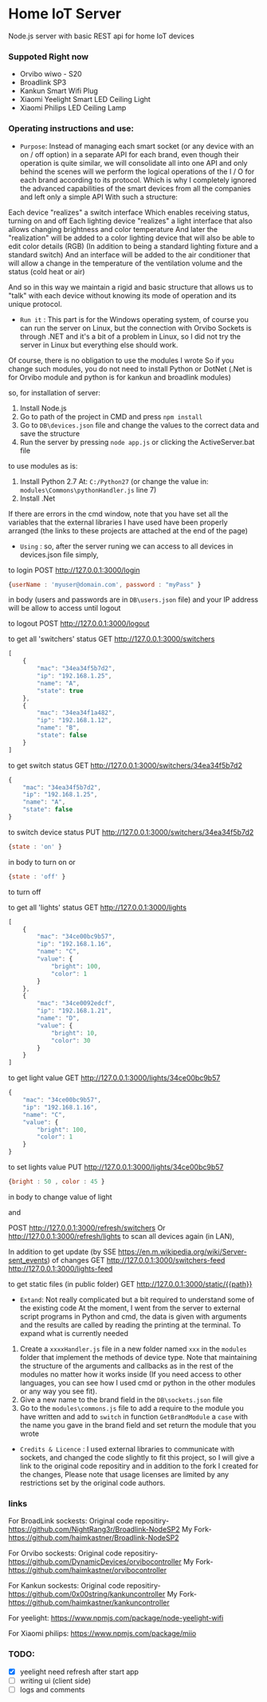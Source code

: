 # Home IoT Server
Node.js server with basic REST api for home IoT devices 

### Suppoted Right now
* Orvibo wiwo - S20
* Broadlink SP3
* Kankun Smart Wifi Plug
* Xiaomi Yeelight Smart LED Ceiling Light
* Xiaomi Philips LED Ceiling Lamp

### Operating instructions and use:

* `Purpose`: Instead of managing each smart socket (or any device with an on / off option) in a separate API for each brand, even though their operation is quite similar, we will consolidate all into one API and only behind the scenes will we perform the logical operations of the I / O for each brand according to its protocol. 
Which is why I completely ignored the advanced capabilities of the smart devices from all the companies and left only a simple API With such a structure: 

Each device "realizes" a switch interface
Which enables receiving status, turning on and off
Each lighting device "realizes" a light interface that also allows changing brightness and color temperature
And later the "realization" will be added to a color lighting device that will also be able to edit color details (RGB)
(In addition to being a standard lighting fixture and a standard switch)
And an interface will be added to the air conditioner that will allow a change in the temperature of the ventilation volume and the status (cold heat or air)

And so in this way we maintain a rigid and basic structure that allows us to "talk" with each device without knowing its mode of operation and its unique protocol.

* `Run it` : This part is for the Windows operating system, of course you can run the server on Linux, but the connection with Orvibo Sockets is through .NET and it's a bit of a problem in Linux, so I did not try the server in Linux but everything else should work.

Of course, there is no obligation to use the modules I wrote
So if you change such modules, you do not need to install Python or DotNet
(.Net is for Orvibo module and python is for kankun and broadlink modules)

so, for installation of server:
1. Install Node.js 
1. Go to path of the project in CMD and press `npm install`
1. Go to `DB\devices.json` file and change the values to the correct data and save the structure
1. Run the server by pressing `node app.js` or clicking the ActiveServer.bat file

to use modules as is:
1. Install Python 2.7 At: `C:/Python27` (or change the value in: `modules\Commons\pythonHandler.js` line 7) 
1. Install .Net

If there are errors in the cmd window, note that you have set all the variables that the external libraries I have used have been properly arranged (the links to these projects are attached at the end of the page)


* `Using`   : so, after the server runing we can access to all devices in devices.json file simply, 

to login POST http://127.0.0.1:3000/login
```javascript
{userName : 'myuser@domain.com', password : "myPass" } 
``` 
in body (users and passwords are in `DB\users.json` file)
and your IP address will be allow to access until logout

to logout POST http://127.0.0.1:3000/logout

to get all 'switchers'  status GET http://127.0.0.1:3000/switchers 
```javascript
[
    {
        "mac": "34ea34f5b7d2",
        "ip": "192.168.1.25",
        "name": "A",
        "state": true
    },
    {
        "mac": "34ea34f1a482",
        "ip": "192.168.1.12",
        "name": "B",
        "state": false
    }
]
``` 
to get switch status GET http://127.0.0.1:3000/switchers/34ea34f5b7d2
```javascript
{
    "mac": "34ea34f5b7d2",
    "ip": "192.168.1.25",
    "name": "A",
    "state": false
}
``` 
to switch device status PUT http://127.0.0.1:3000/switchers/34ea34f5b7d2 
```javascript
{state : 'on' } 
``` 
in body to turn on or 
```javascript
{state : 'off' } 
``` 
to turn off

to get all 'lights'  status GET http://127.0.0.1:3000/lights 
```javascript
[
    {
        "mac": "34ce00bc9b57",
        "ip": "192.168.1.16",
        "name": "C",
        "value": {
            "bright": 100,
            "color": 1
        }
    },
    {
        "mac": "34ce0092edcf",
        "ip": "192.168.1.21",
        "name": "D",
        "value": {
            "bright": 10,
            "color": 30
        }
    }
]
``` 
to get light value GET http://127.0.0.1:3000/lights/34ce00bc9b57
```javascript
{
    "mac": "34ce00bc9b57",
    "ip": "192.168.1.16",
    "name": "C",
    "value": {
        "bright": 100,
        "color": 1
    }
}
``` 
to set lights value PUT http://127.0.0.1:3000/lights/34ce00bc9b57 
```javascript
{bright : 50 , color : 45 } 
``` 
in body to change value of light

and 

POST http://127.0.0.1:3000/refresh/switchers Or http://127.0.0.1:3000/refresh/lights to scan all devices again (in LAN),

In addition to get update (by SSE https://en.m.wikipedia.org/wiki/Server-sent_events) of changes GET http://127.0.0.1:3000/switchers-feed  http://127.0.0.1:3000/lights-feed

to get static files (in public folder) GET http://127.0.0.1:3000/static/{{path}}

* `Extand`: Not really complicated but a bit required to understand some of the existing code
At the moment, I went from the server to external script programs in Python and cmd, the data is given with arguments and the results are called by reading the printing at the terminal.
To expand what is currently needed
1. Create a `xxxxHandler.js` file in a new folder named `xxx` in the `modules` folder that implement the methods of device type. Note that maintaining the structure of the arguments and callbacks as in the rest of the modules no matter how it works inside
(If you need access to other languages, you can see how I used cmd or python in the other modules or any way you see fit).
1. Give a new name to the brand field in the `DB\sockets.json` file
1. Go to the `modules\commons.js` file to add a require to the module you have written and add to `switch` in function `GetBrandModule` a `case` with the name you gave in the brand field and set return the module that you wrote
* `Credits & Licence` : I used external libraries to communicate with sockets, and changed the code slightly to fit this project, so I will give a link to the original code repositiry and in addition to the fork I created for the changes,
Please note that usage licenses are limited by any restrictions set by the original code authors.

### links
For BroadLink sockests:
Original code repositiry-
https://github.com/NightRang3r/Broadlink-NodeSP2
My Fork-
https://github.com/haimkastner/Broadlink-NodeSP2

For Orvibo sockests:
Original code repositiry-
https://github.com/DynamicDevices/orvibocontroller
My Fork-
https://github.com/haimkastner/orvibocontroller

For Kankun sockests:
Original code repositiry-
https://github.com/0x00string/kankuncontroller
My Fork-
https://github.com/haimkastner/kankuncontroller

For yeelight:
https://www.npmjs.com/package/node-yeelight-wifi

For Xiaomi philips:
https://www.npmjs.com/package/miio

### TODO:
- [x] yeelight need refresh after start app
- [ ] writing ui (client side)
- [ ] logs and comments
